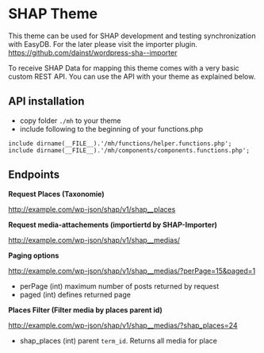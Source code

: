 # SHAP Theme

This theme can be used for SHAP development and testing synchronization with
EasyDB. For the later please visit the importer plugin.
https://github.com/dainst/wordpress-sha--importer

To receive SHAP Data for mapping this theme comes with a very basic
custom REST API. You can use the API with your theme as explained below.


## API installation
- copy folder `./mh` to your theme
- include following to the beginning of your functions.php

```
include dirname(__FILE__).'/mh/functions/helper.functions.php';
include dirname(__FILE__).'/mh/components/components.functions.php';
```

## Endpoints

**Request Places (Taxonomie)**

http://example.com/wp-json/shap/v1/shap__places

**Request media-attachements (importiertd by SHAP-Importer)**

http://example.com/wp-json/shap/v1/shap__medias/

**Paging options**

http://example.com/wp-json/shap/v1/shap__medias/?perPage=15&paged=1

- perPage (int)		maximum number of posts returned by request
- paged (int) 		defines returned page

**Places Filter (Filter media by places parent id)**

http://example.com/wp-json/shap/v1/shap__medias/?shap_places=24

- shap_places (int) 	parent `term_id`. Returns all media for place 
